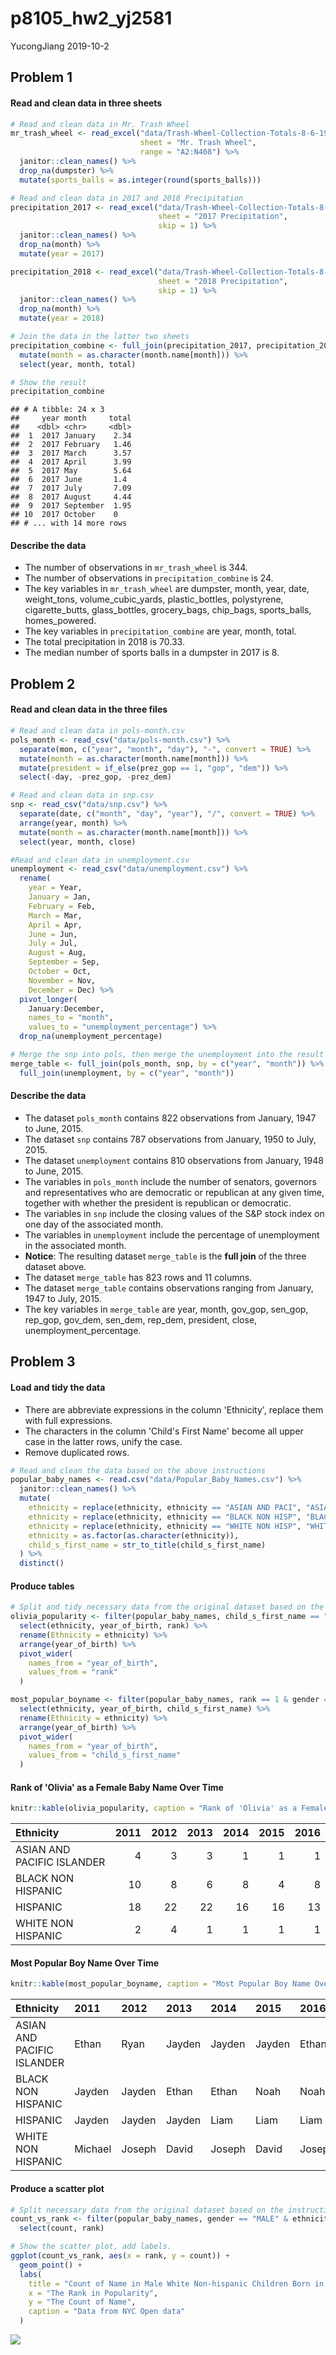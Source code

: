 p8105\_hw2\_yj2581
================
YucongJiang
2019-10-2

Problem 1
---------

#### Read and clean data in three sheets

``` r
# Read and clean data in Mr. Trash Wheel
mr_trash_wheel <- read_excel("data/Trash-Wheel-Collection-Totals-8-6-19.xlsx", 
                             sheet = "Mr. Trash Wheel", 
                             range = "A2:N408") %>%
  janitor::clean_names() %>%
  drop_na(dumpster) %>%
  mutate(sports_balls = as.integer(round(sports_balls)))

# Read and clean data in 2017 and 2018 Precipitation
precipitation_2017 <- read_excel("data/Trash-Wheel-Collection-Totals-8-6-19.xlsx",
                                 sheet = "2017 Precipitation",
                                 skip = 1) %>%
  janitor::clean_names() %>%
  drop_na(month) %>%
  mutate(year = 2017)

precipitation_2018 <- read_excel("data/Trash-Wheel-Collection-Totals-8-6-19.xlsx",
                                 sheet = "2018 Precipitation",
                                 skip = 1) %>%
  janitor::clean_names() %>%
  drop_na(month) %>%
  mutate(year = 2018)

# Join the data in the latter two sheets
precipitation_combine <- full_join(precipitation_2017, precipitation_2018) %>%
  mutate(month = as.character(month.name[month])) %>%
  select(year, month, total)

# Show the result
precipitation_combine
```

    ## # A tibble: 24 x 3
    ##     year month     total
    ##    <dbl> <chr>     <dbl>
    ##  1  2017 January    2.34
    ##  2  2017 February   1.46
    ##  3  2017 March      3.57
    ##  4  2017 April      3.99
    ##  5  2017 May        5.64
    ##  6  2017 June       1.4 
    ##  7  2017 July       7.09
    ##  8  2017 August     4.44
    ##  9  2017 September  1.95
    ## 10  2017 October    0   
    ## # ... with 14 more rows

#### Describe the data

-   The number of observations in `mr_trash_wheel` is 344.
-   The number of observations in `precipitation_combine` is 24.
-   The key variables in `mr_trash_wheel` are dumpster, month, year, date, weight\_tons, volume\_cubic\_yards, plastic\_bottles, polystyrene, cigarette\_butts, glass\_bottles, grocery\_bags, chip\_bags, sports\_balls, homes\_powered.
-   The key variables in `precipitation_combine` are year, month, total.
-   The total precipitation in 2018 is 70.33.
-   The median number of sports balls in a dumpster in 2017 is 8.

Problem 2
---------

#### Read and clean data in the three files

``` r
# Read and clean data in pols-month.csv
pols_month <- read_csv("data/pols-month.csv") %>%
  separate(mon, c("year", "month", "day"), "-", convert = TRUE) %>%
  mutate(month = as.character(month.name[month])) %>%
  mutate(president = if_else(prez_gop == 1, "gop", "dem")) %>%
  select(-day, -prez_gop, -prez_dem)

# Read and clean data in snp.csv
snp <- read_csv("data/snp.csv") %>%
  separate(date, c("month", "day", "year"), "/", convert = TRUE) %>%
  arrange(year, month) %>%
  mutate(month = as.character(month.name[month])) %>%
  select(year, month, close)

#Read and clean data in unemployment.csv
unemployment <- read_csv("data/unemployment.csv") %>%
  rename(
    year = Year,
    January = Jan,
    February = Feb,
    March = Mar,
    April = Apr,
    June = Jun,
    July = Jul,
    August = Aug,
    September = Sep,
    October = Oct,
    November = Nov,
    December = Dec) %>%
  pivot_longer(
    January:December,
    names_to = "month",
    values_to = "unemployment_percentage") %>%
  drop_na(unemployment_percentage)

# Merge the snp into pols, then merge the unemployment into the result
merge_table <- full_join(pols_month, snp, by = c("year", "month")) %>%
  full_join(unemployment, by = c("year", "month"))
```

#### Describe the data

-   The dataset `pols_month` contains 822 observations from January, 1947 to June, 2015.
-   The dataset `snp` contains 787 observations from January, 1950 to July, 2015.
-   The dataset `unemployment` contains 810 observations from January, 1948 to June, 2015.
-   The variables in `pols_month` include the number of senators, governors and representatives who are democratic or republican at any given time, together with whether the president is republican or democratic.
-   The variables in `snp` include the closing values of the S&P stock index on one day of the associated month.
-   The variables in `unemployment` include the percentage of unemployment in the associated month.
-   **Notice**: The resulting dataset `merge_table` is the **full join** of the three dataset above.
-   The dataset `merge_table` has 823 rows and 11 columns.
-   The dataset `merge_table` contains observations ranging from January, 1947 to July, 2015.
-   The key variables in `merge_table` are year, month, gov\_gop, sen\_gop, rep\_gop, gov\_dem, sen\_dem, rep\_dem, president, close, unemployment\_percentage.

Problem 3
---------

#### Load and tidy the data

-   There are abbreviate expressions in the column 'Ethnicity', replace them with full expressions.
-   The characters in the column 'Child's First Name' become all upper case in the latter rows, unify the case.
-   Remove duplicated rows.

``` r
# Read and clean the data based on the above instructions
popular_baby_names <- read.csv("data/Popular_Baby_Names.csv") %>%
  janitor::clean_names() %>%
  mutate(
    ethnicity = replace(ethnicity, ethnicity == "ASIAN AND PACI", "ASIAN AND PACIFIC ISLANDER"),
    ethnicity = replace(ethnicity, ethnicity == "BLACK NON HISP", "BLACK NON HISPANIC"),
    ethnicity = replace(ethnicity, ethnicity == "WHITE NON HISP", "WHITE NON HISPANIC"),
    ethnicity = as.factor(as.character(ethnicity)),
    child_s_first_name = str_to_title(child_s_first_name)
  ) %>%
  distinct()
```

#### Produce tables

``` r
# Split and tidy necessary data from the original dataset based on the instructions
olivia_popularity <- filter(popular_baby_names, child_s_first_name == "Olivia" & gender == "FEMALE") %>%
  select(ethnicity, year_of_birth, rank) %>%
  rename(Ethnicity = ethnicity) %>%
  arrange(year_of_birth) %>%
  pivot_wider(
    names_from = "year_of_birth",
    values_from = "rank"
  )

most_popular_boyname <- filter(popular_baby_names, rank == 1 & gender == "MALE") %>%
  select(ethnicity, year_of_birth, child_s_first_name) %>%
  rename(Ethnicity = ethnicity) %>%
  arrange(year_of_birth) %>%
  pivot_wider(
    names_from = "year_of_birth",
    values_from = "child_s_first_name"
  )
```

#### Rank of 'Olivia' as a Female Baby Name Over Time

``` r
knitr::kable(olivia_popularity, caption = "Rank of 'Olivia' as a Female Baby Name Over Time")
```

| Ethnicity                  |  2011|  2012|  2013|  2014|  2015|  2016|
|:---------------------------|-----:|-----:|-----:|-----:|-----:|-----:|
| ASIAN AND PACIFIC ISLANDER |     4|     3|     3|     1|     1|     1|
| BLACK NON HISPANIC         |    10|     8|     6|     8|     4|     8|
| HISPANIC                   |    18|    22|    22|    16|    16|    13|
| WHITE NON HISPANIC         |     2|     4|     1|     1|     1|     1|

#### Most Popular Boy Name Over Time

``` r
knitr::kable(most_popular_boyname, caption = "Most Popular Boy Name Over Time")
```

| Ethnicity                  | 2011    | 2012   | 2013   | 2014   | 2015   | 2016   |
|:---------------------------|:--------|:-------|:-------|:-------|:-------|:-------|
| ASIAN AND PACIFIC ISLANDER | Ethan   | Ryan   | Jayden | Jayden | Jayden | Ethan  |
| BLACK NON HISPANIC         | Jayden  | Jayden | Ethan  | Ethan  | Noah   | Noah   |
| HISPANIC                   | Jayden  | Jayden | Jayden | Liam   | Liam   | Liam   |
| WHITE NON HISPANIC         | Michael | Joseph | David  | Joseph | David  | Joseph |

#### Produce a scatter plot

``` r
# Split necessary data from the original dataset based on the instructions
count_vs_rank <- filter(popular_baby_names, gender == "MALE" & ethnicity == "WHITE NON HISPANIC" & year_of_birth == 2016) %>%
  select(count, rank)

# Show the scatter plot, add labels.
ggplot(count_vs_rank, aes(x = rank, y = count)) + 
  geom_point() +
  labs(
    title = "Count of Name in Male White Non-hispanic Children Born in 2016",
    x = "The Rank in Popularity",
    y = "The Count of Name",
    caption = "Data from NYC Open data"
  )
```

![](p8105_hw2_yj2581_files/figure-markdown_github/show_plot-1.png)
